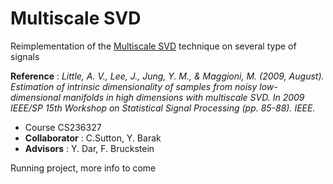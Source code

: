 # Multiscale SVD

Reimplementation of the [Multiscale SVD](http://ieeexplore.ieee.org/stamp/stamp.jsp?tp=&arnumber=5278634) technique on several type of signals

__Reference__ : *Little, A. V., Lee, J., Jung, Y. M., & Maggioni, M. (2009, August). Estimation of intrinsic dimensionality of samples from noisy low-dimensional manifolds in high dimensions with multiscale SVD. In 2009 IEEE/SP 15th Workshop on Statistical Signal Processing (pp. 85-88). IEEE.*

- Course CS236327
- __Collaborator__ : C.Sutton, Y. Barak
- __Advisors__ : Y. Dar, F. Bruckstein


Running project, more info to come